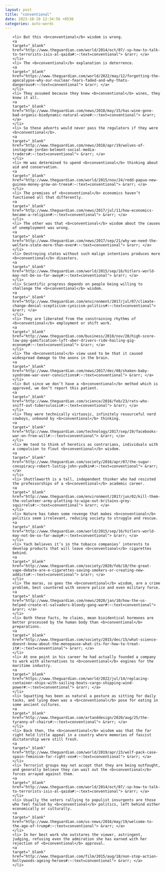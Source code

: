 ```yaml
---
layout: post
title: "conventional"
date: 2023-10-10 12:34:56 +0530
categories: auto-words
---
```

<ol>

    <li> But this <b>conventional</b> wisdom is wrong.
    <a 
    target="_blank" 
    href="http://www.theguardian.com/world/2014/oct/07/-sp-how-to-talk-to-terrorists-isis-al-qaida#:~:text=conventional"> &rarr; </a>
    </li>
    <li> The <b>conventional</b> explanation is deterrence.
    <a 
    target="_blank" 
    href="https://www.theguardian.com/world/2022/may/12/forgetting-the-apocalypse-why-our-nuclear-fears-faded-and-why-thats-dangerous#:~:text=conventional"> &rarr; </a>
    </li>
    <li> They assumed because they knew <b>conventional</b> wines, they knew it all.
    <a 
    target="_blank" 
    href="http://www.theguardian.com/news/2018/may/15/has-wine-gone-bad-organic-biodynamic-natural-wine#:~:text=conventional"> &rarr; </a>
    </li>
    <li> So these adverts would never pass the regulators if they were <b>conventional</b>.
    <a 
    target="_blank" 
    href="http://www.theguardian.com/news/2018/apr/19/wolves-of-instagram-jordan-belmont-social-media-traders#:~:text=conventional"> &rarr; </a>
    </li>
    <li> He was determined to upend <b>conventional</b> thinking about aid and conservation.
    <a 
    target="_blank" 
    href="http://www.theguardian.com/world/2015/nov/24/redd-papua-new-guinea-money-grow-on-trees#:~:text=conventional"> &rarr; </a>
    </li>
    <li> The premises of <b>conventional</b> economics haven’t functioned all that differently.
    <a 
    target="_blank" 
    href="http://www.theguardian.com/news/2017/jul/11/how-economics-became-a-religion#:~:text=conventional"> &rarr; </a>
    </li>
    <li> The other was that <b>conventional</b> wisdom about the causes of unemployment was wrong.
    <a 
    target="_blank" 
    href="http://www.theguardian.com/news/2017/sep/21/why-we-need-the-welfare-state-more-than-ever#:~:text=conventional"> &rarr; </a>
    </li>
    <li> Destroying states without such malign intentions produces more <b>conventional</b> disasters.
    <a 
    target="_blank" 
    href="http://www.theguardian.com/world/2015/sep/16/hitlers-world-may-not-be-so-far-away#:~:text=conventional"> &rarr; </a>
    </li>
    <li> Scientific progress depends on people being willing to challenge the <b>conventional</b> wisdom.
    <a 
    target="_blank" 
    href="http://www.theguardian.com/environment/2017/jul/07/climate-change-denial-scepticism-cynicism-politics#:~:text=conventional"> &rarr; </a>
    </li>
    <li> They are liberated from the constraining rhythms of <b>conventional</b> employment or shift work.
    <a 
    target="_blank" 
    href="http://www.theguardian.com/business/2018/nov/20/high-score-low-pay-gamification-lyft-uber-drivers-ride-hailing-gig-economy#:~:text=conventional"> &rarr; </a>
    </li>
    <li> The <b>conventional</b> view used to be that it caused widespread damage to the axons in the brain.
    <a 
    target="_blank" 
    href="http://www.theguardian.com/news/2017/dec/08/shaken-baby-syndrome-war-over-convictions#:~:text=conventional"> &rarr; </a>
    </li>
    <li> But since we don’t have a <b>conventional</b> method which is approved, we don’t report this patient.
    <a 
    target="_blank" 
    href="http://www.theguardian.com/science/2016/feb/23/rats-who-sniff-out-tubersulosis#:~:text=conventional"> &rarr; </a>
    </li>
    <li> They were technically virtuosic, infinitely resourceful nerd cowboys, unbound by <b>conventional</b> thinking.
    <a 
    target="_blank" 
    href="http://www.theguardian.com/technology/2017/sep/19/facebooks-war-on-free-will#:~:text=conventional"> &rarr; </a>
    </li>
    <li> We tend to think of heretics as contrarians, individuals with a compulsion to flout <b>conventional</b> wisdom.
    <a 
    target="_blank" 
    href="http://www.theguardian.com/society/2016/apr/07/the-sugar-conspiracy-robert-lustig-john-yudkin#:~:text=conventional"> &rarr; </a>
    </li>
    <li> Shuttleworth is a tall, independent thinker who had resisted the professorships of a <b>conventional</b> academic career.
    <a 
    target="_blank" 
    href="http://www.theguardian.com/environment/2017/jun/02/kill-them-the-volunteer-army-plotting-to-wipe-out-britains-grey-squirrels#:~:text=conventional"> &rarr; </a>
    </li>
    <li> Nature has taken some revenge that makes <b>conventional</b> politics seem irrelevant, reducing society to struggle and rescue.
    <a 
    target="_blank" 
    href="http://www.theguardian.com/world/2015/sep/16/hitlers-world-may-not-be-so-far-away#:~:text=conventional"> &rarr; </a>
    </li>
    <li> Yach believes it’s in the tobacco companies’ interests to develop products that will leave <b>conventional</b> cigarettes behind.
    <a 
    target="_blank" 
    href="http://www.theguardian.com/society/2020/feb/18/the-great-vape-debate-are-e-cigarettes-saving-smokers-or-creating-new-addicts#:~:text=conventional"> &rarr; </a>
    </li>
    <li> The maras, so goes the <b>conventional</b> wisdom, are a crime problem, best countered with severe police and even military force.
    <a 
    target="_blank" 
    href="http://www.theguardian.com/news/2020/jan/10/how-the-us-helped-create-el-salvadors-bloody-gang-war#:~:text=conventional"> &rarr; </a>
    </li>
    <li> Both these facts, he claims, mean bioidentical hormones are better processed by the human body than <b>conventional</b> preparations.
    <a 
    target="_blank" 
    href="http://www.theguardian.com/society/2015/dec/15/what-science-doesnt-know-about-the-menopause-what-its-for-how-to-treat-it#:~:text=conventional"> &rarr; </a>
    </li>
    <li> At one point in his career he had actually founded a company to work with alternatives to <b>conventional</b> engines for the maritime industry.
    <a 
    target="_blank" 
    href="https://www.theguardian.com/world/2022/jul/14/replacing-container-ships-with-sailing-boats-cargo-shipping-wind-power#:~:text=conventional"> &rarr; </a>
    </li>
    <li> Squatting has been as natural a posture as sitting for daily tasks, and lying down was a <b>conventional</b> pose for eating in some ancient cultures.
    <a 
    target="_blank" 
    href="http://www.theguardian.com/artanddesign/2020/aug/25/the-tyranny-of-chairs#:~:text=conventional"> &rarr; </a>
    </li>
    <li> Back then, the <b>conventional</b> wisdom was that the far right held little appeal in a country where memories of fascist dictatorship were still fresh.
    <a 
    target="_blank" 
    href="http://www.theguardian.com/world/2019/apr/23/wolf-pack-case-spain-feminism-far-right-vox#:~:text=conventional"> &rarr; </a>
    </li>
    <li> Terrorist groups may not accept that they are being outfought, and generally believe they can wait out the <b>conventional</b> forces arrayed against them.
    <a 
    target="_blank" 
    href="http://www.theguardian.com/world/2014/oct/07/-sp-how-to-talk-to-terrorists-isis-al-qaida#:~:text=conventional"> &rarr; </a>
    </li>
    <li> Usually the voters rallying to populist insurgents are those who feel failed by <b>conventional</b> politics, left behind either economically or culturally.
    <a 
    target="_blank" 
    href="http://www.theguardian.com/us-news/2016/may/19/welcome-to-the-age-of-trump#:~:text=conventional"> &rarr; </a>
    </li>
    <li> In her best work she outstares the viewer, astringent, judging, refusing even the admiration she has earned with her rejection of <b>conventional</b> approval.
    <a 
    target="_blank" 
    href="http://www.theguardian.com/film/2015/aug/18/non-stop-action-hollywoods-ageing-heroes#:~:text=conventional"> &rarr; </a>
    </li>